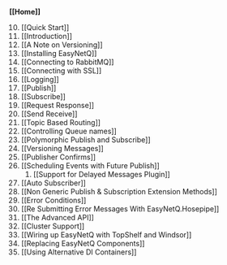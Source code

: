 **[[Home]]**

10. [[Quick Start]]
1. [[Introduction]]
1. [[A Note on Versioning]]
1. [[Installing EasyNetQ]]
1. [[Connecting to RabbitMQ]]
1. [[Connecting with SSL]]
1. [[Logging]]
1. [[Publish]]
1. [[Subscribe]]
1. [[Request Response]]
1. [[Send Receive]]
1. [[Topic Based Routing]]
1. [[Controlling Queue names]]
1. [[Polymorphic Publish and Subscribe]]
1. [[Versioning Messages]]
1. [[Publisher Confirms]]
1. [[Scheduling Events with Future Publish]]
   1. [[Support for Delayed Messages Plugin]]
1. [[Auto Subscriber]]
1. [[Non Generic Publish & Subscription Extension Methods]]
1. [[Error Conditions]]
1. [[Re Submitting Error Messages With EasyNetQ.Hosepipe]]
1. [[The Advanced API]]
1. [[Cluster Support]]
1. [[Wiring up EasyNetQ with TopShelf and Windsor]]
1. [[Replacing EasyNetQ Components]]
1. [[Using Alternative DI Containers]]
